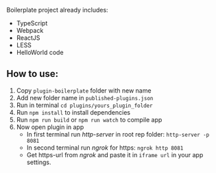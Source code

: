 Boilerplate project already includes:
- TypeScript
- Webpack 
- ReactJS
- LESS
- HelloWorld code

## How to use:

1. Copy `plugin-boilerplate` folder with new name
2. Add new folder name in `published-plugins.json`
3. Run in terminal `cd plugins/yours_plugin_folder`
4. Run `npm install` to install dependencies
5. Run `npm run build` or `npm run watch` to compile app
6. Now open plugin in app
    - In first terminal run _http-server_ in root rep folder: `http-server -p 8081`
    - In second terminal run _ngrok_ for https: `ngrok http 8081`
    - Get https-url from _ngrok_ and paste it in `iframe url` in your app settings.    
